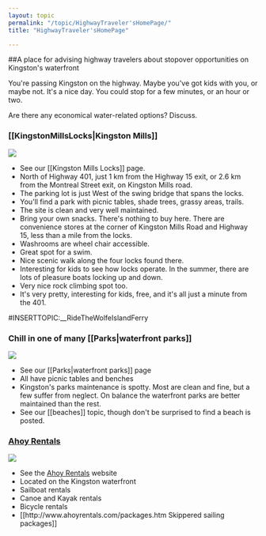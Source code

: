 ```yaml
---
layout: topic
permalink: "/topic/HighwayTraveler'sHomePage/"
title: "HighwayTraveler'sHomePage"

---
```


##A place for advising highway travelers about stopover opportunities on Kingston's waterfront
<div class="context">
<p>You're passing Kingston on the highway.  Maybe you've got kids with you, or maybe not.  It's a nice day.  You could stop for a few minutes, or an hour or two.</p><p class="bottom">Are there any economical water-related options? Discuss.
</div>
<h3> [[KingstonMillsLocks|Kingston Mills]]</h3><a href="http://K7Waterfront.org/Topic/KingstonMillsLocks"><img src="http://K7Waterfront.org/Images/KingstonMillLocksHighwayMap.jpg" class="floatright image1px"></a>
<ul><li> See our [[Kingston Mills Locks]] page.
<li> North of Highway 401, just 1 km from the Highway 15 exit, or 2.6 km from the Montreal Street exit, on Kingston Mills road.
<li> The parking lot is just West of the swing bridge that spans the locks.
<li> You'll find a park with picnic tables, shade trees, grassy areas, trails.
<li> The site is clean and very well maintained.
<li> Bring your own snacks.  There's nothing to buy here.  There are convenience stores at the corner of Kingston Mills Road and Highway 15, less than a mile from the locks.
<li> Washrooms are wheel chair accessible.
<li> Great spot for a swim.
<li> Nice scenic walk along the four locks found there.
<li> Interesting for kids to see how locks operate.  In the summer, there are lots of pleasure boats locking up and down.
<li> Very nice rock climbing spot too.
<li> It's very pretty, interesting for kids, free, and it's all just a minute from the 401.
</ul>
#INSERTTOPIC:__RideTheWolfeIslandFerry
<h3> Chill in one of many [[Parks|waterfront parks]]</h3><a href="http://K7Waterfront.org/Topic/Parks"><img src="http://K7Waterfront.org/Images/ParksMap.jpg" class="floatright image1px"></a>
<ul>
<li> See our [[Parks|waterfront parks]] page
<li> All have picnic tables and benches
<li> Kingston's parks maintenance is spotty.  Most are clean and fine, but a few suffer from neglect.  On balance the waterfront parks are better maintained than the rest.
<li> See our [[beaches]] topic, though don't be surprised to find a beach is posted.
</ul>
<h3><a href="http://www.ahoyrentals.com/">Ahoy Rentals</a></h3><a href="http://www.ahoyrentals.com/" class="imagelink"><img src="http://K7Waterfront.org/Images/AhoyRentalsMap.jpg" class="floatright image1px"></a>
<ul>
<li> See the <a href="http://www.ahoyrentals.com/">Ahoy Rentals</a> website
<li> Located on the Kingston waterfront
<li> Sailboat rentals
<li> Canoe and Kayak rentals
<li> Bicycle rentals
<li> [[http://www.ahoyrentals.com/packages.htm Skippered sailing packages]]
</ul>



